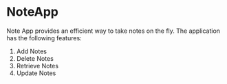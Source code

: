 # NoteApp

Note App provides an efficient way to take notes on the fly. The application has the following features:
1. Add Notes 
2. Delete Notes
3. Retrieve Notes
4. Update Notes
